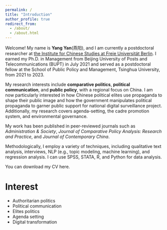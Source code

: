 ```yaml
---
permalink: /
title: "Introduction"
author_profile: true
redirect_from: 
  - /about/
  - /about.html
---
```


Welcome! My name is **Yang Yan**(燕阳), and I am currently a postdoctoral researcher at [the Institute for Chinese Studies at Freie Universität Berlin](https://www.geschkult.fu-berlin.de/e/oas/sinologie/index.html). I earned my Ph.D. in Management from Beijing University of Posts and Telecommunications (BUPT) in July 2021 and served as a postdoctoral fellow at the School of Public Policy and Management, Tsinghua University, from 2021 to 2023.

My research interests include **comparative politics**, **political communication**, and **public policy**, with a regional focus on China. I am now particularly interested in how Chinese political elites use propaganda to shape their public image and how the government manipulates political propaganda to garner public support for national digital surveillance project. Additionally, my research covers agenda-setting, the cadre promotion system, and environmental governance.

My work has been published in peer-reviewed journals such as _Administration & Society_, _Journal of Comparative Policy Analysis: Research and Practice_, and _Journal of Contemporary China_.

Methodologically, I employ a variety of techniques, including qualitative text analysis, interviews, NLP (e.g., topic modeling, machine learning), and regression analysis. I can use SPSS, STATA, R, and Python for data analysis.

You can download my CV here.

Interest
======

* Authoritarian politics
* Political communication
* Elites politics
* Agenda setting
* Digital transformation
